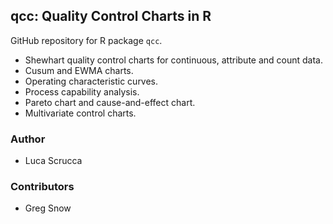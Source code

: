 qcc: Quality Control Charts in R
---------------------------------

GitHub repository for R package `qcc`.

* Shewhart quality control charts for continuous, attribute and count data. 
* Cusum and EWMA charts. 
* Operating characteristic curves. 
* Process capability analysis. 
* Pareto chart and cause-and-effect chart. 
* Multivariate control charts.

### Author

* Luca Scrucca

### Contributors

* Greg Snow

 
